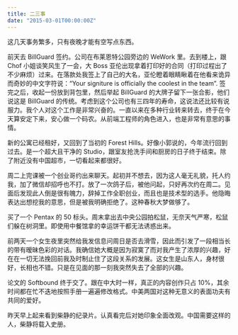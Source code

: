 ```yaml
---
title: 二三事
date: "2015-03-01T00:00:00Z"
---
```


这几天事务繁多，只有夜晚才能有空写点东西。

前天去 BillGuard 签约。公司在布莱恩特公园旁边的 WeWork 里。去到楼上，跟 Chof 小姐谈笑风生了一会，大 Boss 亚伦出现拿着打印好的合同（打印过程出了不少麻烦）过来。在落款处我签上了自己的大名，亚伦瞪着眼睛瞅着在他看来诡异而奇妙的中文字符说：“Your signiture is officially the coolest in the team”. 签完之后，收起一份放到背包里，然后举起 BillGuard 的大牌子留下一张合影，他们说这是 BillGuard 的传统。考虑到这个公司也有三四年的寿命，这说法还比较有说服力。我个人对这个工作是非常兴奋的。一直以来在多种行业转来转去，终于在今天算安定下来，安心做一个码农。从前端工程师的角色进入，也是非常有意思的事情。

新的公寓已经租好，又回到了当初的 Forest Hills。好像小郭说的，今年流行回到过去。是一个超大且干净的 Studio，跟室友抢洗手间和厨房的日子终于结束。除了附近没有中国超市，一切看起来都很好。

周二上完课被一个创业哥约出来聊天。起初并不想去，因为这人毫无礼貌，托人约我，加了微信却招呼也不打。放了一次鸽子后，被他问起，只好再次约在周二。见面后发现此人倒是很有魄力，辞掉工作全职创业，而且也是技术型的选手。他隐晦表达出想挖我的意思，但是被我明确拒绝了。这种春秋大梦做够了。

买了一个 Pentax 的 50 标头。周末拿出去中央公园拍松鼠，无奈天气严寒，松鼠们躲在树洞里。即使用中餐馆拿的幸运饼干都无法诱惑出来。

前两天一个女生夜里突然给我发信息问周日是否去滑雪，因此而引发了一段相当长的带有暧昧色彩的对话。我确信她大概是因为寂寞了而对我产生了浓厚的兴趣，好在在一切无法挽回前我及时制止住了这段关系的发展。这女生是山东人，身材很好，长相也不错。只是在见面的那一刻我突然失去了全部的兴趣。

论文的 Softbound 终于交了。跟在中大时一样，真正的内容创作只占 10%，其余时间都在忙不迭地按照手册一遍遍修改格式。中美两国对这种无意义的表面功夫有共同的爱好。

昨天早上起来看到柴静的纪录片。认真看完后对她印象全面改观。中国需要这样的人，柴静将载入史册。
